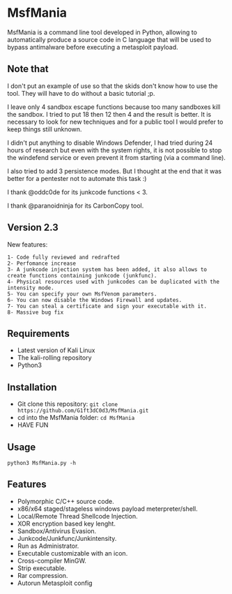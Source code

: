 # MsfMania
MsfMania is a command line tool developed in Python, allowing to automatically produce a source code in C language that will be used to bypass antimalware before executing a metasploit payload.

## Note that
I don't put an example of use so that the skids don't know how to use the tool. They will have to do without a basic tutorial ;p.

I leave only 4 sandbox escape functions because too many sandboxes kill the sandbox. I tried to put 18 then 12 then 4 and the result is better. It is necessary to look for new techniques and for a public tool I would prefer to keep things still unknown.

I didn't put anything to disable Windows Defender, I had tried during 24 hours of research but even with the system rights, it is not possible to stop the windefend service or even prevent it from starting (via a command line).

I also tried to add 3 persistence modes. But I thought at the end that it was better for a pentester not to automate this task :)

I thank @oddc0de for its junkcode functions < 3.

I thank @paranoidninja for its CarbonCopy tool.

## Version 2.3
New features:
```
1- Code fully reviewed and redrafted
2- Perfomance increase
3- A junkcode injection system has been added, it also allows to create functions containing junkcode (junkfunc).
4- Physical resources used with junkcodes can be duplicated with the intensity mode.
5- You can specify your own MsfVenom parameters.
6- You can now disable the Windows Firewall and updates.
7- You can steal a certificate and sign your executable with it.
8- Massive bug fix
```

## Requirements
- Latest version of Kali Linux
- The kali-rolling repository
- Python3

## Installation
- Git clone this repository: ```git clone https://github.com/G1ft3dC0d3/MsfMania.git```
- cd into the MsfMania folder: ```cd MsfMania```
- HAVE FUN

## Usage
```
python3 MsfMania.py -h
```

## Features
- Polymorphic C/C++ source code.
- x86/x64 staged/stageless windows payload meterpreter/shell.
- Local/Remote Thread Shellcode Injection.
- XOR encryption based key lenght.
- Sandbox/Antivirus Evasion.
- Junkcode/Junkfunc/Junkintensity.
- Run as Administrator.
- Executable customizable with an icon.
- Cross-compiler MinGW.
- Strip executable.
- Rar compression.
- Autorun Metasploit config
